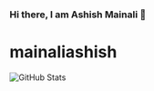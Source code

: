 ### Hi there, I am Ashish Mainali 👋


<!--
**mainaliashish/mainaliashish** is a ✨ _special_ ✨ repository because its `README.md` (this file) appears on your GitHub profile.

Here are some ideas to get you started:

- 🔭 I’m currently working on ...
- 🌱 I’m currently learning ...
- 👯 I’m looking to collaborate on ...
- 🤔 I’m looking for help with ...
- 💬 Ask me about ...
- 📫 How to reach me: ...
- 😄 Pronouns: ...
- ⚡ Fun fact: ...
-->

# mainaliashish
![GitHub Stats](https://github-readme-stats.vercel.app/api?username=mainaliashish&theme=radical)

